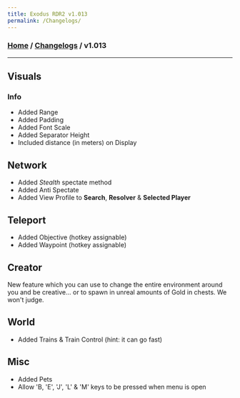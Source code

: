 ```yaml
---
title: Exodus RDR2 v1.013
permalink: /Changelogs/
---
```

### [Home](../../index.md) / [Changelogs](../Changelogs.md) / v1.013
---
## Visuals
### Info
   - Added Range
   - Added Padding
   - Added Font Scale
   - Added Separator Height
   - Included distance (in meters) on Display

## Network
- Added *Stealth* spectate method
- Added Anti Spectate
- Added View Profile to **Search**, **Resolver** & **Selected Player**

## Teleport
- Added Objective (hotkey assignable)
- Added Waypoint (hotkey assignable)

## Creator
New feature which you can use to change the entire environment around you and be creative... or to spawn in unreal amounts of Gold in chests.
We won't judge.

## World
- Added Trains & Train Control (hint: it can go fast)

## Misc
- Added Pets
- Allow 'B, 'E', 'J', 'L' & 'M' keys to be pressed when menu is open
